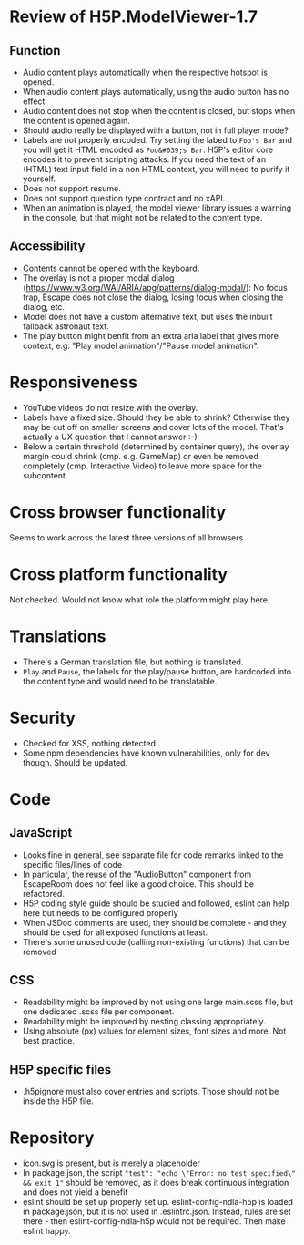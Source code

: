 # Review of H5P.ModelViewer-1.7

## Function

- Audio content plays automatically when the respective hotspot is opened.
- When audio content plays automatically, using the audio button has no effect
- Audio content does not stop when the content is closed, but stops when the content is opened again.
- Should audio really be displayed with a button, not in full player mode?
- Labels are not properly encoded. Try setting the labed to `Foo's Bar` and you will get it HTML encoded as `Foo&#039;s Bar`. H5P's editor core encodes it to prevent scripting attacks. If you need the text of an (HTML) text input field in a non HTML context, you will need to purify it yourself.
- Does not support resume.
- Does not support question type contract and no xAPI.
- When an animation is played, the model viewer library issues a warning in the console, but that might not be related to the content type.

## Accessibility

- Contents cannot be opened with the keyboard.
- The overlay is not a proper modal dialog (https://www.w3.org/WAI/ARIA/apg/patterns/dialog-modal/): No focus trap, Escape does not close the dialog, losing focus when closing the dialog, etc.
- Model does not have a custom alternative text, but uses the inbuilt fallback astronaut text.
- The play button might benfit from an extra aria label that gives more context, e.g. "Play model animation"/"Pause model animation".

# Responsiveness

- YouTube videos do not resize with the overlay.
- Labels have a fixed size. Should they be able to shrink? Otherwise they may be cut off on smaller screens and cover lots of the model. That's actually a UX question that I cannot answer :-)
- Below a certain threshold (determined by container query), the overlay margin could shrink (cmp. e.g. GameMap) or even be removed completely (cmp. Interactive Video) to leave more space for the subcontent.

# Cross browser functionality

Seems to work across the latest three versions of all browsers

# Cross platform functionality

Not checked. Would not know what role the platform might play here.

# Translations

- There's a German translation file, but nothing is translated.
- `Play` and `Pause`, the labels for the play/pause button, are hardcoded into the content type and would need to be translatable.

# Security

- Checked for XSS, nothing detected.
- Some npm dependencies have known vulnerabilities, only for dev though. Should be updated.

# Code

## JavaScript

- Looks fine in general, see separate file for code remarks linked to the specific files/lines of code
- In particular, the reuse of the "AudioButton" component from EscapeRoom does not feel like a good choice. This should be refactored.
- H5P coding style guide should be studied and followed, eslint can help here but needs to be configured properly
- When JSDoc comments are used, they should be complete - and they should be used for all exposed functions at least.
- There's some unused code (calling non-existing functions) that can be removed

## CSS

- Readability might be improved by not using one large main.scss file, but one dedicated .scss file per component.
- Readability might be improved by nesting classing appropriately.
- Using absolute (px) values for element sizes, font sizes and more. Not best practice.

## H5P specific files

- .h5pignore must also cover entries and scripts. Those should not be inside the H5P file.

# Repository

- icon.svg is present, but is merely a placeholder
- In package.json, the script `"test": "echo \"Error: no test specified\" && exit 1"` should be removed, as it does break continuous integration and does not yield a benefit
- eslint should be set up properly set up. eslint-config-ndla-h5p is loaded in package.json, but it is not used in .eslintrc.json. Instead, rules are set there - then eslint-config-ndla-h5p would not be required. Then make eslint happy.
